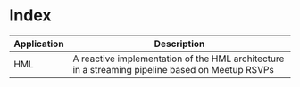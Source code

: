 # Index

| Application                  | Description
| -----------------------------|-------------------------------------------------------------------------------------------------|
| HML                          | A reactive implementation of the HML architecture in a streaming pipeline based on Meetup RSVPs |